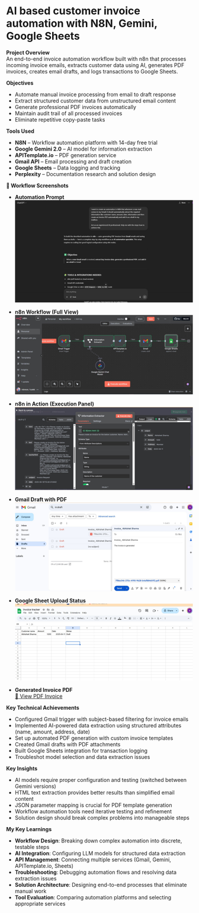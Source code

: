 # AI based customer invoice automation with N8N, Gemini, Google Sheets

**Project Overview**  
An end-to-end invoice automation workflow built with n8n that processes incoming invoice emails, extracts customer data using AI, generates PDF invoices, creates email drafts, and logs transactions to Google Sheets.

**Objectives**  
- Automate manual invoice processing from email to draft response  
- Extract structured customer data from unstructured email content  
- Generate professional PDF invoices automatically  
- Maintain audit trail of all processed invoices  
- Eliminate repetitive copy-paste tasks  

**Tools Used**  
- **N8N** – Workflow automation platform with 14-day free trial  
- **Google Gemini 2.0** – AI model for information extraction  
- **APITemplate.io** – PDF generation service  
- **Gmail API** – Email processing and draft creation  
- **Google Sheets** – Data logging and tracking  
- **Perplexity** – Documentation research and solution design  

**📸 Workflow Screenshots**

- **Automation Prompt**  
  ![automation prompt](screenshots/automation%20Prompt.jpg)

- **n8n Workflow (Full View)**  
  ![n8n workflow](screenshots/n8n%20workflow.jpg)

- **n8n in Action (Execution Panel)**  
  ![N8N work](screenshots/n8n%20work.jpg)

- **Gmail Draft with PDF**  
  ![gmail draft](screenshots/gmail%20draft.jpg)

- **Google Sheet Upload Status**  
  ![google sheet upload](screenshots/google%20sheet%20upload.jpg)

- **Generated Invoice PDF**  
  [📄 View PDF Invoice](screenshots/generated%20invoice.pdf)

**Key Technical Achievements**  
- Configured Gmail trigger with subject-based filtering for invoice emails  
- Implemented AI-powered data extraction using structured attributes (name, amount, address, date)  
- Set up automated PDF generation with custom invoice templates  
- Created Gmail drafts with PDF attachments  
- Built Google Sheets integration for transaction logging  
- Troubleshot model selection and data extraction issues  

**Key Insights**  
- AI models require proper configuration and testing (switched between Gemini versions)  
- HTML text extraction provides better results than simplified email content  
- JSON parameter mapping is crucial for PDF template generation  
- Workflow automation tools need iterative testing and refinement  
- Solution design should break complex problems into manageable steps  

**My Key Learnings**  
- **Workflow Design**: Breaking down complex automation into discrete, testable steps  
- **AI Integration**: Configuring LLM models for structured data extraction  
- **API Management**: Connecting multiple services (Gmail, Gemini, APITemplate.io, Sheets)  
- **Troubleshooting**: Debugging automation flows and resolving data extraction issues  
- **Solution Architecture**: Designing end-to-end processes that eliminate manual work  
- **Tool Evaluation**: Comparing automation platforms and selecting appropriate services  


